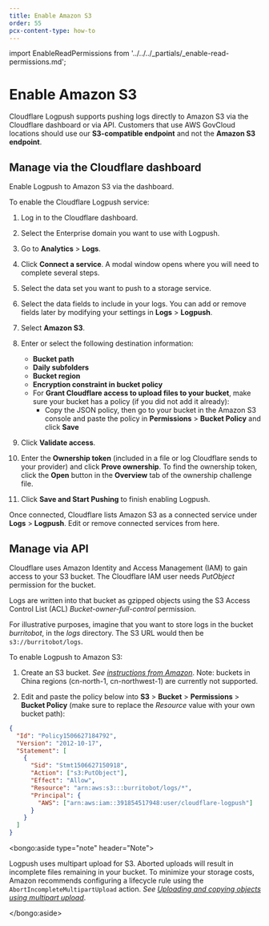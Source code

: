 ```yaml
---
title: Enable Amazon S3
order: 55
pcx-content-type: how-to
---
```


import EnableReadPermissions from '../../../_partials/_enable-read-permissions.md';

# Enable Amazon S3

Cloudflare Logpush supports pushing logs directly to Amazon S3 via the Cloudflare dashboard or via API. Customers that use AWS GovCloud locations should use our **S3-compatible endpoint** and not the **Amazon S3 endpoint**.

## Manage via the Cloudflare dashboard

Enable Logpush to Amazon S3 via the dashboard.

To enable the Cloudflare Logpush service:

1. Log in to the Cloudflare dashboard.

1. Select the Enterprise domain you want to use with Logpush.

1. Go to **Analytics** > **Logs**.

1. Click **Connect a service**. A modal window opens where you will need to complete several steps.

1. Select the data set you want to push to a storage service.

1. Select the data fields to include in your logs. You can add or remove fields later by modifying your settings in **Logs** > **Logpush**.

1. Select **Amazon S3**.

1. Enter or select the following destination information:

   - **Bucket path**
   - **Daily subfolders**
   - **Bucket region**
   - **Encryption constraint in bucket policy**
   - For **Grant Cloudflare access to upload files to your bucket**, make sure your bucket has a policy (if you did not add it already):
     - Copy the JSON policy, then go to your bucket in the Amazon S3 console and paste the policy in **Permissions** > **Bucket Policy** and click **Save**

1. Click **Validate access**.
1. Enter the **Ownership token** (included in a file or log Cloudflare sends to your provider) and click **Prove ownership**. To find the ownership token, click the **Open** button in the **Overview** tab of the ownership challenge file.

1. Click **Save and Start Pushing** to finish enabling Logpush.

Once connected, Cloudflare lists Amazon S3 as a connected service under **Logs** > **Logpush**. Edit or remove connected services from here.

## Manage via API

Cloudflare uses Amazon Identity and Access Management (IAM) to gain access to your S3 bucket. The Cloudflare IAM user needs _PutObject_ permission for the bucket.

Logs are written into that bucket as gzipped objects using the S3 Access Control List (ACL)
_Bucket-owner-full-control_ permission.

<EnableReadPermissions />

For illustrative purposes, imagine that you want to store logs in the bucket _burritobot_, in the _logs_ directory. The S3 URL would then be `s3://burritobot/logs`.

To enable Logpush to Amazon S3:

1. Create an S3 bucket. _See [instructions from Amazon](https://docs.aws.amazon.com/AmazonS3/latest/gsg/CreatingABucket.html)_. Note: buckets in China regions (cn-north-1, cn-northwest-1) are currently not supported.

1. Edit and paste the policy below into **S3** > **Bucket** > **Permissions** > **Bucket Policy** (make sure to replace the _Resource_ value with your own bucket path):

```json
{
  "Id": "Policy1506627184792",
  "Version": "2012-10-17",
  "Statement": [
    {
      "Sid": "Stmt1506627150918",
      "Action": ["s3:PutObject"],
      "Effect": "Allow",
      "Resource": "arn:aws:s3:::burritobot/logs/*",
      "Principal": {
        "AWS": ["arn:aws:iam::391854517948:user/cloudflare-logpush"]
      }
    }
  ]
}
```

<bongo:aside type="note" header="Note">

Logpush uses multipart upload for S3. Aborted uploads will result in incomplete files remaining in your bucket. To minimize your storage costs, Amazon recommends configuring a lifecycle rule using the `AbortIncompleteMultipartUpload` action. _See [Uploading and copying objects using multipart upload](https://docs.aws.amazon.com/AmazonS3/latest/dev/mpuoverview.html#mpu-abort-incomplete-mpu-lifecycle-config)_.

</bongo:aside>
